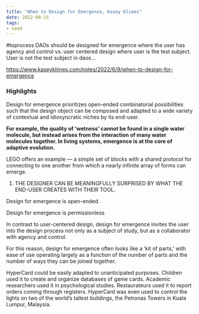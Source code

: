 ```yaml
---
title: "When to Design for Emergence, Kasey Klimes"
date: 2022-08-15
tags:
- seed
---
```

#toprocess 
DAOs should be designed for emergence where the user has agency and control vs. user centered design where user is the test subject. User is not the test subject in daos...

https://www.kaseyklimes.com/notes/2022/6/9/when-to-design-for-emergence
### Highlights
Design for emergence prioritizes open-ended combinatorial possibilities such that the design object can be composed and adapted to a wide variety of contextual and idiosyncratic niches by its end-user.

**For example, the quality of ‘wetness’ cannot be found in a single water molecule, but instead arises from the interaction of many water molecules together. In living systems, emergence is at the core of adaptive evolution.**

LEGO offers an example — a simple set of blocks with a shared protocol for connecting to one another from which a nearly infinite array of forms can emerge.

1. THE DESIGNER CAN BE MEANINGFULLY SURPRISED BY WHAT THE END-USER CREATES WITH THEIR TOOL.

Design for emergence is open-ended.

Design for emergence is permissionless

In contrast to user-centered design, design for emergence invites the user into the design process not only as a subject of study, but as a collaborator with agency and control.

For this reason, design for emergence often looks like a ‘kit of parts,’ with ease of use operating largely as a function of the number of parts and the number of ways they can be joined together.

HyperCard could be easily adapted to unanticipated purposes. Children used it to create and organize databases of game cards. Academic researchers used it in psychological studies. Restaurateurs used it to report orders coming through registers. HyperCard was even used to control the lights on two of the world’s tallest buildings, the Petronas Towers in Kuala Lumpur, Malaysia.